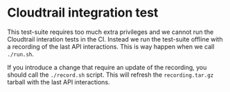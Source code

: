 # Cloudtrail integration test

This test-suite requires too much extra privileges and we cannot run the Cloudtrail interation tests in the CI.
Instead we run the test-suite offline with a recording of the last API interactions. This is way happen when
we call `./run.sh`.

If you introduce a change that require an update of the recording, you should call the `./record.sh` script.
This will refresh the `recording.tar.gz` tarball with the last API interactions.
